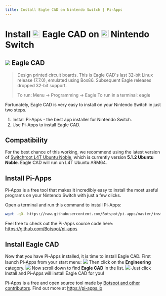 ```yaml
---
title: Install Eagle CAD on Nintendo Switch | Pi-Apps
---
```

<div class="simple-install-content content">

# Install <img src="/img/app-icons/Eagle CAD/icon-64.png" height=24> Eagle CAD on <img src=/img/other-icons/switch-icon.svg height=24> Nintendo Switch

## <img src="/img/app-icons/Eagle CAD/icon-64.png"> Eagle CAD
> Design printed circuit boards.
> This is Eagle CAD's last 32-bit Linux release (7.7.0), emulated using Box86. Subsequent Eagle releases dropped 32-bit support.
> 
> To run: Menu -> Programming -> Eagle
> To run in a terminal: eagle

Fortunately, Eagle CAD is very easy to install on your Nintendo Switch in just two steps.
1. Install Pi-Apps - the best app installer for Nintendo Switch.
2. Use Pi-Apps to install Eagle CAD.
</div>
<div class="simple-install-content content">

## Compatibility
For the best chance of this working, we recommend using the latest version of [Switchroot L4T Ubuntu Noble](https://wiki.switchroot.org/wiki/linux/l4t-ubuntu-noble-installation-guide), which is currently version **5.1.2 Ubuntu Noble**.
Eagle CAD will run on L4T Ubuntu ARM64.
</div>
<div class="simple-install-content content">

## Install Pi-Apps

Pi-Apps is a free tool that makes it incredibly easy to install the most useful programs on your Nintendo Switch with just a few clicks.

Open a terminal and run this command to install Pi-Apps:
```bash
wget -qO- https://raw.githubusercontent.com/Botspot/pi-apps/master/install | bash
```
Feel free to check out the Pi-Apps source code here: https://github.com/Botspot/pi-apps
</div>
<div class="simple-install-content content">

## Install Eagle CAD

Now that you have Pi-Apps installed, it is time to install Eagle CAD.
First launch Pi-Apps from your start menu:
<img src="/img/start-menu.png">
Then click on the <b>Engineering</b> category.
<img src="/img/category-selections/Engineering.png">
Now scroll down to find <b>Eagle CAD</b> in the list.
<img src="/img/app-icons/Eagle CAD/app-selection.png">
Just click Install and Pi-Apps will install Eagle CAD for you!
</div>
<div class="simple-install-content content">

Pi-Apps is a free and open source tool made by [Botspot and other contributors](/about/#contributors). Find out more at https://pi-apps.io
</div>
